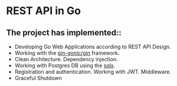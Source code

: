 # REST API in Go

## The project has implemented::
- Developing Go Web Applications according to REST API Design.
- Working with the <a href="https://github.com/gin-gonic/gin">gin-gonic/gin</a> framework.
- Clean Architecture. Dependency injection.
- Working with Postgres DB using the <a href="https://github.com/jmoiron/sqlx">sqlx</a>.
- Registration and authentication. Working with JWT. Middleware.
- Graceful Shutdown
